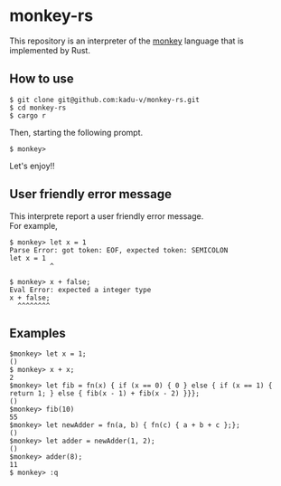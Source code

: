 # monkey-rs
This repository is an interpreter of the [monkey](https://monkeylang.org/) language that is implemented by Rust.

## How to use
```
$ git clone git@github.com:kadu-v/monkey-rs.git
$ cd monkey-rs
$ cargo r
```

Then, starting the following prompt.
```
$ monkey> 
```

Let's enjoy!!

## User friendly error message
This interprete report a user friendly error message.  
For example,
```
$ monkey> let x = 1
Parse Error: got token: EOF, expected token: SEMICOLON
let x = 1
          ^
```

```
$ monkey> x + false;
Eval Error: expected a integer type
x + false;
  ^^^^^^^^
```





## Examples
```
$monkey> let x = 1;
()
$ monkey> x + x;
2
$monkey> let fib = fn(x) { if (x == 0) { 0 } else { if (x == 1) { return 1; } else { fib(x - 1) + fib(x - 2) }}}; 
()
$monkey> fib(10)
55
$monkey> let newAdder = fn(a, b) { fn(c) { a + b + c };};
()
$monkey> let adder = newAdder(1, 2);
()
$monkey> adder(8);
11
$ monkey> :q
```